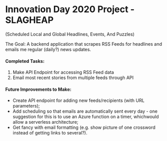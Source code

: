 # Innovation Day 2020 Project - SLAGHEAP
(Scheduled Local and Global Headlines, Events, And Puzzles)

The Goal: A backend application that scrapes RSS Feeds for headlines and emails me regular (daily?) news updates.

<h4>Completed Tasks:</h4>
<ol>
<li>Make API Endpoint for accessing RSS Feed data</li>
<li>Email most recent stories from multiple feeds through API</li>
</ol>

<h4>Future Improvements to Make:</h4>
<ul>
<li>Create API endpoint for adding new feeds/recipients (with URL parameters);</li>
<li>Add scheduling so that emails are automatically sent every day - 
one suggestion for this is to use an Azure function on a timer, whichwould allow a serverless architecture;</li>
<li>Get fancy with email formatting (e.g. show picture of one crossword instead of getting links to several?).</li>
</ul>